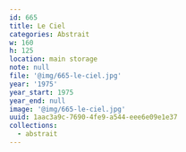 ```yaml
---
id: 665
title: Le Ciel
categories: Abstrait
w: 160
h: 125
location: main storage
note: null
file: '@img/665-le-ciel.jpg'
year: '1975'
year_start: 1975
year_end: null
image: '@img/665-le-ciel.jpg'
uuid: 1aac3a9c-7690-4fe9-a544-eee6e09e1e37
collections:
  - abstrait
---
```


